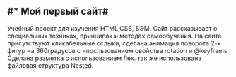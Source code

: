 #* Мой первый сайт#
---
Учебный проект для изучения HTML,CSS, БЭМ.
Сайт рассказывает о специальных техниках, принципах и методах самообучения.
На сайте присутствуют кликабельные сслыки, сделана анимация поворота 2-х фигур на 360градусов с ипосльзованием свойства rotation и @keyframs. Сделана разметка с использованием flex. так же использована файловая структура Nested.




